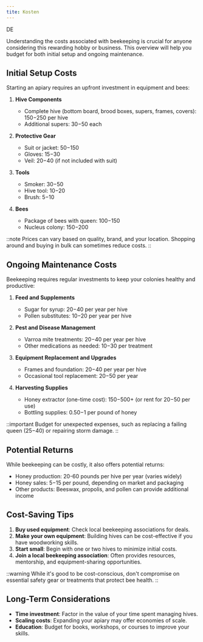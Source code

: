```yaml
---
tite: Kosten
---
```

DE

Understanding the costs associated with beekeeping is crucial for anyone considering this rewarding hobby or business. This overview will help you budget for both initial setup and ongoing maintenance.

## Initial Setup Costs

Starting an apiary requires an upfront investment in equipment and bees:

1. **Hive Components**
   - Complete hive (bottom board, brood boxes, supers, frames, covers): $150-$250 per hive
   - Additional supers: $30-$50 each

2. **Protective Gear**
   - Suit or jacket: $50-$150
   - Gloves: $15-$30
   - Veil: $20-$40 (if not included with suit)

3. **Tools**
   - Smoker: $30-$50
   - Hive tool: $10-$20
   - Brush: $5-$10

4. **Bees**
   - Package of bees with queen: $100-$150
   - Nucleus colony: $150-$200

::note
Prices can vary based on quality, brand, and your location. Shopping around and buying in bulk can sometimes reduce costs.
::

## Ongoing Maintenance Costs

Beekeeping requires regular investments to keep your colonies healthy and productive:

1. **Feed and Supplements**
   - Sugar for syrup: $20-$40 per year per hive
   - Pollen substitutes: $10-$20 per year per hive

2. **Pest and Disease Management**
   - Varroa mite treatments: $20-$40 per year per hive
   - Other medications as needed: $10-$30 per treatment

3. **Equipment Replacement and Upgrades**
   - Frames and foundation: $20-$40 per year per hive
   - Occasional tool replacement: $20-$50 per year

4. **Harvesting Supplies**
   - Honey extractor (one-time cost): $150-$500+ (or rent for $20-$50 per use)
   - Bottling supplies: $0.50-$1 per pound of honey

::important
Budget for unexpected expenses, such as replacing a failing queen ($25-$40) or repairing storm damage.
::

## Potential Returns

While beekeeping can be costly, it also offers potential returns:

- Honey production: 20-60 pounds per hive per year (varies widely)
- Honey sales: $5-$15 per pound, depending on market and packaging
- Other products: Beeswax, propolis, and pollen can provide additional income

## Cost-Saving Tips

1. **Buy used equipment**: Check local beekeeping associations for deals.
2. **Make your own equipment**: Building hives can be cost-effective if you have woodworking skills.
3. **Start small**: Begin with one or two hives to minimize initial costs.
4. **Join a local beekeeping association**: Often provides resources, mentorship, and equipment-sharing opportunities.

::warning
While it's good to be cost-conscious, don't compromise on essential safety gear or treatments that protect bee health.
::

## Long-Term Considerations

- **Time investment**: Factor in the value of your time spent managing hives.
- **Scaling costs**: Expanding your apiary may offer economies of scale.
- **Education**: Budget for books, workshops, or courses to improve your skills.
